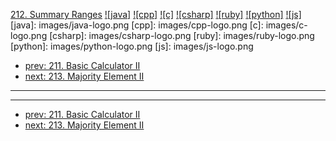 [212. Summary Ranges](https://leetcode.com/problems/summary-ranges/)
[![java]](https://github.com/leetcode-study-group/leetcode-java-solutions/blob/master/212-summary-ranges.md)
[![cpp]](https://github.com/leetcode-study-group/leetcode-cpp-solutions/blob/master/212-summary-ranges.md)
[![c]](https://github.com/leetcode-study-group/leetcode-c-solutions/blob/master/212-summary-ranges.md)
[![csharp]](https://github.com/leetcode-study-group/leetcode-csharp-solutions/blob/master/212-summary-ranges.md)
[![ruby]](https://github.com/leetcode-study-group/leetcode-ruby-solutions/blob/master/212-summary-ranges.md)
[![python]](https://github.com/leetcode-study-group/leetcode-python-solutions/blob/master/212-summary-ranges.md)
[![js]](https://github.com/leetcode-study-group/leetcode-js-solutions/blob/master/212-summary-ranges.md)
[java]: images/java-logo.png
[cpp]: images/cpp-logo.png
[c]: images/c-logo.png
[csharp]: images/csharp-logo.png
[ruby]: images/ruby-logo.png
[python]: images/python-logo.png
[js]: images/js-logo.png

- [prev: 211. Basic Calculator II](211-basic-calculator-ii.md)
- [next: 213. Majority Element II](213-majority-element-ii.md)

---


---

- [prev: 211. Basic Calculator II](211-basic-calculator-ii.md)
- [next: 213. Majority Element II](213-majority-element-ii.md)
